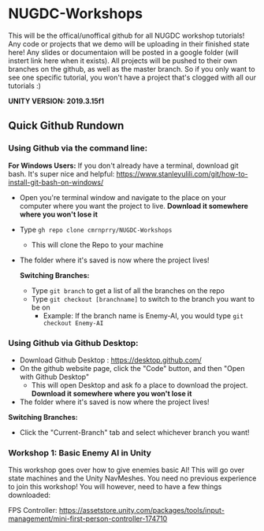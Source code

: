 # NUGDC-Workshops

This will be the offical/unoffical github for all NUGDC workshop tutorials! Any code or projects that we demo will be uploading in their finished state here! Any slides or documentaion will be posted in a google folder (will instert link here when it exists). All projects will be pushed to their own branches on the github, as well as the master branch. So if you only want to see one specific tutorial, you won't have a project that's clogged with all our tutorials :)

**UNITY VERSION: 2019.3.15f1**

## Quick Github Rundown

### Using Github via the command line:
  
  **For Windows Users:** If you don't already have a terminal, download git bash. It's super nice and helpful: https://www.stanleyulili.com/git/how-to-install-git-bash-on-windows/
    
  - Open you're terminal window and navigate to the place on your computer where you want the project to live. **Download it somewhere where you won't lose it**
  - Type ```gh repo clone cmrnprry/NUGDC-Workshops```
    - This will clone the Repo to your machine
  - The folder where it's saved is now where the project lives!
  
    **Switching Branches:**
    - Type ```git branch``` to get a list of all the branches on the repo
    - Type ```git checkout [branchname]``` to switch to the branch you want to be on
      - Example: If the branch name is Enemy-AI, you would type ```git checkout Enemy-AI```
  
### Using Github via Github Desktop:
  - Download Github Desktop : https://desktop.github.com/
  - On the github website page, click the "Code" button, and then "Open with Github Desktop"
    - This will open Desktop and ask fo a place to download the project. **Download it somewhere where you won't lose it**
  - The folder where it's saved is now where the project lives!
  
  **Switching Branches:**
  - Click the "Current-Branch" tab and select whichever branch you want!


### Workshop 1: Basic Enemy AI in Unity

This workshop goes over how to give enemies basic AI! This will go over state machines and the Unity NavMeshes. You need no previous experience to join this workshop!
You will however, need to have a few things downloaded:

FPS Controller: https://assetstore.unity.com/packages/tools/input-management/mini-first-person-controller-174710

